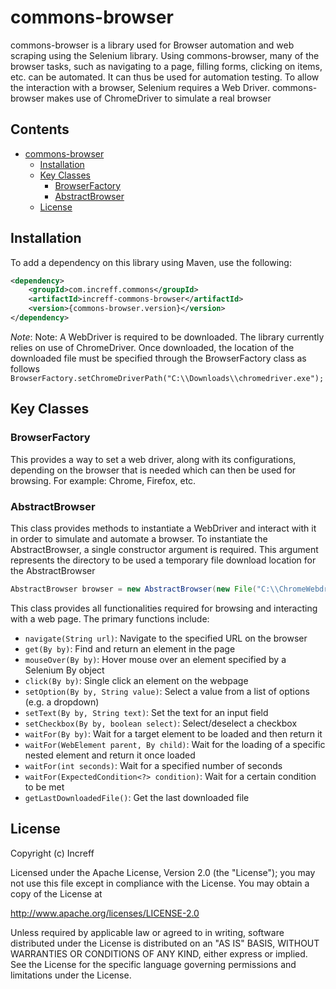 # commons-browser
commons-browser is a library used for Browser automation and web scraping using the Selenium library. Using commons-browser, many of the browser tasks, such as navigating to a page, filling forms, clicking on items, etc. can be automated. It can thus be used for automation testing. To allow the interaction with a browser, Selenium requires a Web Driver. commons-browser makes use of ChromeDriver to simulate a real browser

## Contents
- [commons-browser](#commons-browser)
    * [Installation](#installation)
    * [Key Classes](#key-classes)
        + [BrowserFactory](#browserfactory)
        + [AbstractBrowser](#abstractbrowser)
    * [License](#license)

## Installation
To add a dependency on this library using Maven, use the following:
```xml
<dependency>
    <groupId>com.increff.commons</groupId>
    <artifactId>increff-commons-browser</artifactId>
    <version>{commons-browser.version}</version>
</dependency>
```
*Note*: Note: A WebDriver is required to be downloaded. The library currently relies on use of ChromeDriver. Once downloaded, the location of the downloaded file must be specified through the BrowserFactory class as follows `BrowserFactory.setChromeDriverPath("C:\\Downloads\\chromedriver.exe");`

## Key Classes
### BrowserFactory
This provides a way to set a web driver, along with its configurations, depending on the browser that is needed which can then be used for browsing. For example: Chrome, Firefox, etc.

### AbstractBrowser
This class provides methods to instantiate a WebDriver and interact with it in order to simulate and automate a browser. To instantiate the AbstractBrowser, a single constructor argument is required. This argument represents the directory to be used a temporary file download location for the AbstractBrowser

```java
AbstractBrowser browser = new AbstractBrowser(new File("C:\\ChromeWebdriver\\TempDownloads"));
```
This class provides all functionalities required for browsing and interacting with a web page. The primary functions include:

- `navigate(String url)`: Navigate to the specified URL on the browser
- `get(By by)`: Find and return an element in the page
- `mouseOver(By by)`: Hover mouse over an element specified by a Selenium By object
- `click(By by)`: Single click an element on the webpage
- `setOption(By by, String value)`: Select a value from a list of options (e.g. a dropdown)
- `setText(By by, String text)`: Set the text for an input field
- `setCheckbox(By by, boolean select)`: Select/deselect a checkbox
- `waitFor(By by)`: Wait for a target element to be loaded and then return it
- `waitFor(WebElement parent, By child)`: Wait for the loading of a specific nested element and return it once loaded
- `waitFor(int seconds)`: Wait for a specified number of seconds
- `waitFor(ExpectedCondition<?> condition)`: Wait for a certain condition to be met
- `getLastDownloadedFile()`: Get the last downloaded file
## License
Copyright (c) Increff

Licensed under the Apache License, Version 2.0 (the "License"); you may not use this file except
in compliance with the License. You may obtain a copy of the License at

http://www.apache.org/licenses/LICENSE-2.0

Unless required by applicable law or agreed to in writing, software distributed under the License
is distributed on an "AS IS" BASIS, WITHOUT WARRANTIES OR CONDITIONS OF ANY KIND, either express
or implied. See the License for the specific language governing permissions and limitations under
the License.
